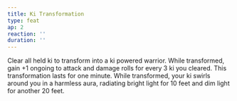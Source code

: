 ```yaml
---
title: Ki Transformation
type: feat
ap: 2
reaction: ''
duration: ''
---
```


Clear all held ki to transform into a ki powered warrior. While transformed, gain +1 ongoing to attack and damage rolls for every 3 ki you cleared. This transformation lasts for one minute. While transformed, your ki swirls around you in a harmless aura, radiating bright light for 10 feet and dim light for another 20 feet.
